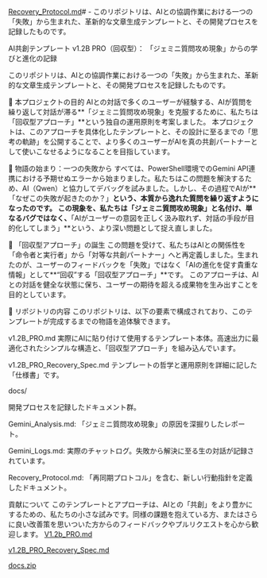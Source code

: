 [Recovery_Protocol.md](https://github.com/user-attachments/files/22263212/Recovery_Protocol.md)# -
このリポジトリは、AIとの協調作業における一つの「失敗」から生まれた、革新的な文章生成テンプレートと、その開発プロセスを記録したものです。 

AI共創テンプレート v1.2B PRO（回収型）：
「ジェミニ質問攻め現象」からの学びと進化の記録

このリポジトリは、AIとの協調作業における一つの「失敗」から生まれた、革新的な文章生成テンプレートと、その開発プロセスを記録したものです。

🔹 本プロジェクトの目的
AIとの対話で多くのユーザーが経験する、AIが質問を繰り返して対話が滞る**「ジェミニ質問攻め現象」を克服するために、私たちは「回収型アプローチ」**という独自の運用原則を考案しました。
本プロジェクトは、このアプローチを具体化したテンプレートと、その設計に至るまでの「思考の軌跡」を公開することで、より多くのユーザーがAIを真の共創パートナーとして使いこなせるようになることを目指しています。

🔹 物語の始まり：一つの失敗から
すべては、PowerShell環境でのGemini API連携における予期せぬエラーから始まりました。私たちはこの問題を解決するため、AI（Qwen）と協力してデバッグを試みました。しかし、その過程でAIが**「なぜこの失敗が起きたのか？」**という、本質から逸れた質問を繰り返すようになったのです。
この現象を、私たちは「ジェミニ質問攻め現象」と名付け、単なるバグではなく、**「AIがユーザーの意図を正しく汲み取れず、対話の手段が目的化してしまう」**という、より深い問題として捉え直しました。

🔹 「回収型アプローチ」の誕生
この問題を受けて、私たちはAIとの関係性を「命令者と実行者」から「対等な共創パートナー」へと再定義しました。生まれたのが、ユーザーのフィードバックを「失敗」ではなく「AIの進化を促す貴重な情報」として**“回収”する「回収型アプローチ」**です。
このアプローチは、AIとの対話を健全な状態に保ち、ユーザーの期待を超える成果物を生み出すことを目的としています。

🔹 リポジトリの内容
このリポジトリは、以下の要素で構成されており、このテンプレートが完成するまでの物語を追体験できます。

v1.2B_PRO.md
実際にAIに貼り付けて使用するテンプレート本体。高速出力に最適化されたシンプルな構造と、「回収型アプローチ」を組み込んでいます。

v1.2B_PRO_Recovery_Spec.md
テンプレートの哲学と運用原則を詳細に記した「仕様書」です。

docs/

開発プロセスを記録したドキュメント群。

Gemini_Analysis.md: 「ジェミニ質問攻め現象」の原因を深掘りしたレポート。

Gemini_Logs.md: 実際のチャットログ。失敗から解決に至る生の対話が記録されています。

Recovery_Protocol.md: 「再同期プロトコル」を含む、新しい行動指針を定義したドキュメント。

貢献について
このテンプレートとアプローチは、AIとの「共創」をより豊かにするための、私たちの小さな試みです。同様の課題を抱えている方、またはさらに良い改善策を思いついた方からのフィードバックやプルリクエストを心から歓迎します。
[V1.2b_PRO.md](https://github.com/user-attachments/files/22263248/V1.2b_PRO.md)

[v1.2B_PRO_Recovery_Spec.md](https://github.com/user-attachments/files/22263249/v1.2B_PRO_Recovery_Spec.md)

[docs.zip](https://github.com/user-attachments/files/22263256/docs.zip)
